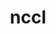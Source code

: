 ---
title: "nccl"
layout: cache
categories: [package, develop]
meta: {"versions": ["2.19.3-1"], "compilers": ["gcc@=11.3.0"], "oss": ["ubuntu22.04"], "platforms": ["linux"], "targets": ["x86_64_v3"], "stacks": ["ml-linux-x86_64-cuda", "root"], "num_specs": 4, "num_specs_by_stack": {"root": 4, "ml-linux-x86_64-cuda": 4}}
spec_details: [{"hash": "wr5nhcfc4gcgygw6mpznmhnpzer6yxnf", "compiler": "gcc@=11.3.0", "versions": ["2.19.3-1"], "os": "ubuntu22.04", "platform": "linux", "target": "x86_64_v3", "variants": ["build_system=makefile", "+cuda", "cuda_arch=80"], "stacks": ["root", "ml-linux-x86_64-cuda"], "size": "-", "tarball": "https://binaries.spack.io/develop/build_cache/linux-ubuntu22.04-x86_64_v3/gcc-11.3.0/nccl-2.19.3-1/linux-ubuntu22.04-x86_64_v3-gcc-11.3.0-nccl-2.19.3-1-wr5nhcfc4gcgygw6mpznmhnpzer6yxnf.spack"}, {"hash": "pgmqic2wnjypvxrkbsrzv5cvryoxm3td", "compiler": "gcc@=11.3.0", "versions": ["2.19.3-1"], "os": "ubuntu22.04", "platform": "linux", "target": "x86_64_v3", "variants": ["build_system=makefile", "+cuda", "cuda_arch=80"], "stacks": ["root", "ml-linux-x86_64-cuda"], "size": "-", "tarball": "https://binaries.spack.io/develop/build_cache/linux-ubuntu22.04-x86_64_v3/gcc-11.3.0/nccl-2.19.3-1/linux-ubuntu22.04-x86_64_v3-gcc-11.3.0-nccl-2.19.3-1-pgmqic2wnjypvxrkbsrzv5cvryoxm3td.spack"}, {"hash": "ky6tkzx2xkaw7jijjs6x3vzqk4pfb5dp", "compiler": "gcc@=11.3.0", "versions": ["2.19.3-1"], "os": "ubuntu22.04", "platform": "linux", "target": "x86_64_v3", "variants": ["build_system=makefile", "+cuda", "cuda_arch=80"], "stacks": ["root", "ml-linux-x86_64-cuda"], "size": "-", "tarball": "https://binaries.spack.io/develop/build_cache/linux-ubuntu22.04-x86_64_v3/gcc-11.3.0/nccl-2.19.3-1/linux-ubuntu22.04-x86_64_v3-gcc-11.3.0-nccl-2.19.3-1-ky6tkzx2xkaw7jijjs6x3vzqk4pfb5dp.spack"}, {"hash": "h3x54dccflsmifesde5afpjkbcnwvg3v", "compiler": "gcc@=11.3.0", "versions": ["2.19.3-1"], "os": "ubuntu22.04", "platform": "linux", "target": "x86_64_v3", "variants": ["build_system=makefile", "+cuda", "cuda_arch=80"], "stacks": ["root", "ml-linux-x86_64-cuda"], "size": "-", "tarball": "https://binaries.spack.io/develop/build_cache/linux-ubuntu22.04-x86_64_v3/gcc-11.3.0/nccl-2.19.3-1/linux-ubuntu22.04-x86_64_v3-gcc-11.3.0-nccl-2.19.3-1-h3x54dccflsmifesde5afpjkbcnwvg3v.spack"}]
---